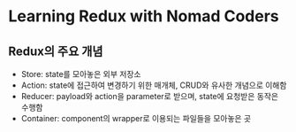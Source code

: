 # Learning Redux with Nomad Coders

## Redux의 주요 개념

- Store: state를 모아놓은 외부 저장소
- Action: state에 접근하여 변경하기 위한 매개체, CRUD와 유사한 개념으로 이해함
- Reducer: payload와 action을 parameter로 받으며, state에 요청받은 동작은 수행함
- Container: component의 wrapper로 이용되는 파일들을 모아놓은 곳
